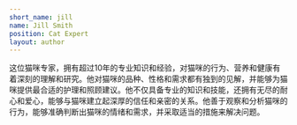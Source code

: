 ```yaml
---
short_name: jill
name: Jill Smith
position: Cat Expert
layout: author
---
```

这位猫咪专家，拥有超过10年的专业知识和经验，对猫咪的行为、营养和健康有着深刻的理解和研究。他对猫咪的品种、性格和需求都有独到的见解，并能够为猫咪提供最合适的护理和照顾建议。他不仅具备专业的知识和技能，还拥有无尽的耐心和爱心，能够与猫咪建立起深厚的信任和亲密的关系。他善于观察和分析猫咪的行为，能够准确判断出猫咪的情绪和需求，并采取适当的措施来解决问题。

